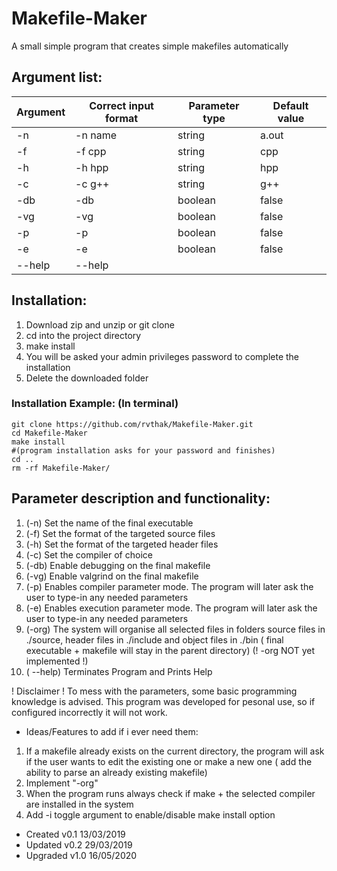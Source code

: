 # Makefile-Maker 
A small simple program that creates simple makefiles automatically

## Argument list:

Argument  | Correct input format |  Parameter type  | Default value 
----------|----------------------|------------------|---------------
   -n     |       -n name        |      string      |     a.out
   -f     |       -f cpp         |      string      |      cpp
   -h     |       -h hpp         |      string      |      hpp
   -c     |       -c g++         |      string      |      g++
   -db    |       -db            |      boolean     |     false
   -vg    |       -vg            |      boolean     |     false
   -p     |       -p             |      boolean     |     false
   -e     |       -e             |      boolean     |     false
   --help |       --help

## Installation:
1) Download zip and unzip or git clone
2) cd into the project directory
3) make install
4) You will be asked your admin privileges password to complete the installation
5) Delete the downloaded folder

### Installation Example: (In terminal)
    git clone https://github.com/rvthak/Makefile-Maker.git
    cd Makefile-Maker
    make install
    #(program installation asks for your password and finishes)
    cd ..
    rm -rf Makefile-Maker/

## Parameter description and functionality:
1) (-n)		Set the name of the final executable 
2) (-f)		Set the format of the targeted source files
3) (-h)     Set the format of the targeted header files
4) (-c)		Set the compiler of choice
5) (-db) 	Enable debugging on the final makefile
6) (-vg)	   Enable valgrind on the final makefile
7) (-p)		Enables compiler parameter mode. The program will later ask the user to
type-in any needed parameters 
8) (-e)		Enables execution parameter mode. The program will later ask the user to
type-in any needed parameters
9) (-org)	The system will organise all selected files in folders
source files in ./source, header files in ./include and object files
in ./bin ( final executable + makefile will stay in the parent directory)
(! -org NOT yet implemented !)
10) ( --help)  Terminates Program and Prints Help

! Disclaimer ! To mess with the parameters, some basic programming knowledge is 
advised. This program was developed for pesonal use, so if configured 
incorrectly it will not work.

+ Ideas/Features to add if i ever need them:
1) If a makefile already exists on the current directory, the program will ask
if the user wants to edit the existing one or make a new one ( add the ability 
to parse an already existing makefile)
2) Implement "-org"
3) When the program runs always check if make + the selected compiler are
installed in the system
4) Add -i toggle argument to enable/disable make install option

+ Created  v0.1 13/03/2019
+ Updated  v0.2 29/03/2019
+ Upgraded v1.0 16/05/2020
